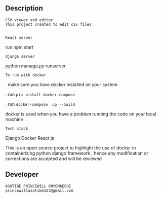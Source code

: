## Description
``` 
CSV viewer and editor
This project created to edit csv files
 
```
 
 
```
React server
```
 
run npm start
 
 
```
django server
```
 
python manage,py runserver
 
```
To run with docker 
```
 
   . make sure you have docker installed on your system
 
   . run `pip install docker-compose`
   
   . run ` docker-compose  up --build `
 
docker is used when you have a problem running the code on your local machine
 
```
Tech stack
```
Django
Docker
React js
 
 
 
This is an open source project to highlight the use of docker in containerizing python django framework , hence any modification or corrections are accepted and will be reviewed
 
 
 
## Developer
```
ASOTIBE PRINCEWILL ONYEMAECHI
princewillasotibe123@gmail.com
```
 
 

